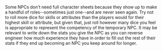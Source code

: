 Some NPCs don't need full character sheets because they show up to make a handful of roles--sometimes just one--and are never seen again. Try not to roll more dice for skills or attributes than the players would for their highest skill or attribute, but given that, just roll however many dice you feel is appropriate to represent the competency of the temporary NPC. It may be relevant to write down the stats you give the NPC as you can reverse engineer how much experience they have in order to fill out the rest of their stats if they end up becoming an NPC you keep around for longer.